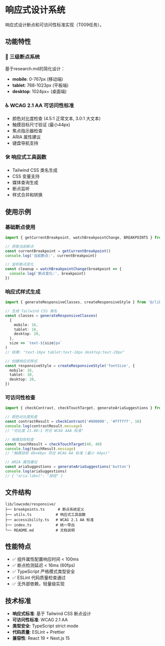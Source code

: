 # 响应式设计系统

响应式设计断点和可访问性标准实现（T009任务）。

## 功能特性

### 📱 三级断点系统

基于research.md的简化设计：

- **mobile**: 0-767px (移动端)
- **tablet**: 768-1023px (平板端)
- **desktop**: 1024px+ (桌面端)

### ♿ WCAG 2.1 AA 可访问性标准

- 颜色对比度检查 (4.5:1 正常文本, 3.0:1 大文本)
- 触摸目标尺寸验证 (最小44px)
- 焦点指示器检查
- ARIA 属性建议
- 键盘导航支持

### 🛠️ 响应式工具函数

- Tailwind CSS 类名生成
- CSS 变量支持
- 媒体查询生成
- 断点监听
- 样式合并和转换

## 使用示例

### 基础断点使用

```typescript
import { getCurrentBreakpoint, watchBreakpointChange, BREAKPOINTS } from '@/lib/lowcode/responsive'

// 获取当前断点
const currentBreakpoint = getCurrentBreakpoint()
console.log('当前断点:', currentBreakpoint)

// 监听断点变化
const cleanup = watchBreakpointChange(breakpoint => {
  console.log('断点变化:', breakpoint)
})
```

### 响应式样式生成

```typescript
import { generateResponsiveClasses, createResponsiveStyle } from '@/lib/lowcode/responsive'

// 生成 Tailwind CSS 类名
const classes = generateResponsiveClasses(
  {
    mobile: 16,
    tablet: 18,
    desktop: 20,
  },
  size => `text-${size}px`
)
// 结果: "text-16px tablet:text-18px desktop:text-20px"

// 创建响应式样式
const responsiveStyle = createResponsiveStyle('fontSize', {
  mobile: 16,
  tablet: 18,
  desktop: 20,
})
```

### 可访问性检查

```typescript
import { checkContrast, checkTouchTarget, generateAriaSuggestions } from '@/lib/lowcode/responsive'

// 颜色对比度检查
const contrastResult = checkContrast('#000000', '#ffffff', 16)
console.log(contrastResult.message)
// "对比度 21.00:1 符合 WCAG AAA 标准"

// 触摸目标检查
const touchResult = checkTouchTarget(48, 48)
console.log(touchResult.message)
// "触摸目标 48x48px 符合 WCAG AA 标准 (最小 44px)"

// ARIA 属性建议
const ariaSuggestions = generateAriaSuggestions('button')
console.log(ariaSuggestions)
// { "aria-label": "按钮" }
```

## 文件结构

```
lib/lowcode/responsive/
├── breakpoints.ts      # 断点系统定义
├── utils.ts           # 响应式工具函数
├── accessibility.ts   # WCAG 2.1 AA 标准
├── index.ts           # 统一导出
└── README.md          # 文档说明
```

## 性能特点

- ✅ 组件属性配置响应时间 < 100ms
- ✅ 断点检测延迟 < 16ms (60fps)
- ✅ TypeScript 严格模式类型安全
- ✅ ESLint 代码质量检查通过
- ✅ 无外部依赖，轻量级实现

## 技术标准

- **响应式标准**: 基于 Tailwind CSS 断点设计
- **可访问性标准**: WCAG 2.1 AA
- **类型安全**: TypeScript strict mode
- **代码质量**: ESLint + Prettier
- **兼容性**: React 19 + Next.js 15
